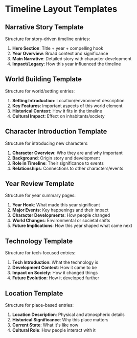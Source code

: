 # Timeline Layout Templates

## Narrative Story Template
Structure for story-driven timeline entries:

1. **Hero Section**: Title + year + compelling hook
2. **Year Overview**: Broad context and significance
3. **Main Narrative**: Detailed story with character development
4. **Impact/Legacy**: How this year influenced the timeline

## World Building Template
Structure for world/setting entries:

1. **Setting Introduction**: Location/environment description
2. **Key Features**: Important aspects of this world element
3. **Historical Context**: How it fits in the timeline
4. **Cultural Impact**: Effect on inhabitants/society

## Character Introduction Template
Structure for introducing new characters:

1. **Character Overview**: Who they are and why important
2. **Background**: Origin story and development
3. **Role in Timeline**: Their significance to events
4. **Relationships**: Connections to other characters/events

## Year Review Template
Structure for year summary pages:

1. **Year Hook**: What made this year significant
2. **Major Events**: Key happenings and their impact
3. **Character Developments**: How people changed
4. **World Changes**: Environmental or societal shifts
5. **Future Implications**: How this year shaped what came next

## Technology Template
Structure for tech-focused entries:

1. **Tech Introduction**: What the technology is
2. **Development Context**: How it came to be
3. **Impact on Society**: How it changed things
4. **Future Evolution**: How it developed further

## Location Template
Structure for place-based entries:

1. **Location Description**: Physical and atmospheric details
2. **Historical Significance**: Why this place matters
3. **Current State**: What it's like now
4. **Cultural Role**: How people interact with it 
